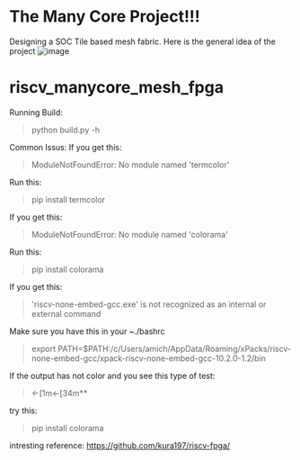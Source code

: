 # The Many Core Project!!!
Designing a SOC Tile based mesh fabric.
Here is the general idea of the project
![image](https://user-images.githubusercontent.com/81047407/216783815-4cb35990-2092-4b19-8a76-f564cca77023.png)



# riscv_manycore_mesh_fpga
Running Build:
> python build.py -h

Common Issus:
If you get this:
> ModuleNotFoundError: No module named 'termcolor'  

Run this:
> pip install termcolor

If you get this:
> ModuleNotFoundError: No module named 'colorama'   

Run this:  
> pip install colorama

If you get this:  
> 'riscv-none-embed-gcc.exe' is not recognized as an internal or external command  

Make sure you have this in your ~./bashrc  
> export PATH=$PATH:/c/Users/amich/AppData/Roaming/xPacks/riscv-none-embed-gcc/xpack-riscv-none-embed-gcc-10.2.0-1.2/bin


If the output has not color and you see this type of test:  
> ←[1m←[34m**  

try this:  
> pip install colorama   





intresting reference:
https://github.com/kura197/riscv-fpga/
